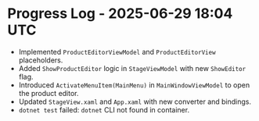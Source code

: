 # Progress Log - 2025-06-29 18:04 UTC

* Implemented `ProductEditorViewModel` and `ProductEditorView` placeholders.
* Added `ShowProductEditor` logic in `StageViewModel` with new `ShowEditor` flag.
* Introduced `ActivateMenuItem(MainMenu)` in `MainWindowViewModel` to open the product editor.
* Updated `StageView.xaml` and `App.xaml` with new converter and bindings.
* `dotnet test` failed: `dotnet` CLI not found in container.
